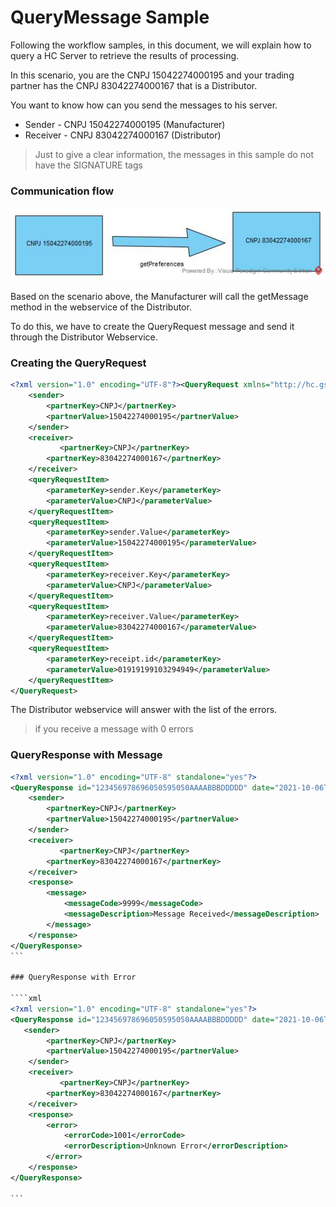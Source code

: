 # QueryMessage Sample

Following the workflow samples, in this document, we will explain how to query a HC Server to retrieve the results of processing.

In this scenario, you are the CNPJ 15042274000195 and your trading partner has the CNPJ 83042274000167 that is a Distributor.

You want to know how can you send the messages to his server.

- Sender - CNPJ 15042274000195 (Manufacturer)
- Receiver - CNPJ 83042274000167 (Distributor)

> Just to give a clear information, 
> the messages in this sample
> do not have the SIGNATURE tags


### Communication flow

![image info](../images/getPreferences.jpg)

Based on the scenario above, the Manufacturer will call the getMessage method in the webservice of the Distributor.

To do this, we have to create the QueryRequest message and send it through the Distributor Webservice.


### Creating the QueryRequest

```xml
<?xml version="1.0" encoding="UTF-8"?><QueryRequest xmlns="http://hc.gs1br.org.br/" date="2021-09-27T06:13:29Z" id="123456978696050595050AAAABBBDDDDD" schemaVersion="1.0">
    <sender>
        <partnerKey>CNPJ</partnerKey>
        <partnerValue>15042274000195</partnerValue>
    </sender>
    <receiver>
    	   <partnerKey>CNPJ</partnerKey>
        <partnerKey>83042274000167</partnerKey>
    </receiver>
    <queryRequestItem>
        <parameterKey>sender.Key</parameterKey>
        <parameterValue>CNPJ</parameterValue>
    </queryRequestItem>
    <queryRequestItem>
        <parameterKey>sender.Value</parameterKey>
        <parameterValue>15042274000195</parameterValue>
    </queryRequestItem>
	<queryRequestItem>
        <parameterKey>receiver.Key</parameterKey>
        <parameterValue>CNPJ</parameterValue>
    </queryRequestItem>
    <queryRequestItem>
        <parameterKey>receiver.Value</parameterKey>
        <parameterValue>83042274000167</parameterValue>
    </queryRequestItem>
    <queryRequestItem>
        <parameterKey>receipt.id</parameterKey>
        <parameterValue>01919199103294949</parameterValue>
    </queryRequestItem>
</QueryRequest>
```

The Distributor webservice will answer with the list of the errors.

> if you receive a message with 0 errors

### QueryResponse with Message

````xml
<?xml version="1.0" encoding="UTF-8" standalone="yes"?>
<QueryResponse id="123456978696050595050AAAABBBDDDDD" date="2021-10-06T12:52:01Z" schemaVersion="1.0" xmlns="http://hc.gs1br.org.br/">
    <sender>
        <partnerKey>CNPJ</partnerKey>
        <partnerValue>15042274000195</partnerValue>
    </sender>
    <receiver>
    	   <partnerKey>CNPJ</partnerKey>
        <partnerKey>83042274000167</partnerKey>
    </receiver>
    <response>
        <message>
            <messageCode>9999</messageCode>
            <messageDescription>Message Received</messageDescription>
        </message>
    </response>
</QueryResponse>
```

### QueryResponse with Error

````xml
<?xml version="1.0" encoding="UTF-8" standalone="yes"?>
<QueryResponse id="123456978696050595050AAAABBBDDDDD" date="2021-10-06T12:52:01Z" schemaVersion="1.0" xmlns="http://hc.gs1br.org.br/">
   <sender>
        <partnerKey>CNPJ</partnerKey>
        <partnerValue>15042274000195</partnerValue>
    </sender>
    <receiver>
    	   <partnerKey>CNPJ</partnerKey>
        <partnerKey>83042274000167</partnerKey>
    </receiver>
    <response>
        <error>
            <errorCode>1001</errorCode>
            <errorDescription>Unknown Error</errorDescription>
        </error>
    </response>
</QueryResponse>

```